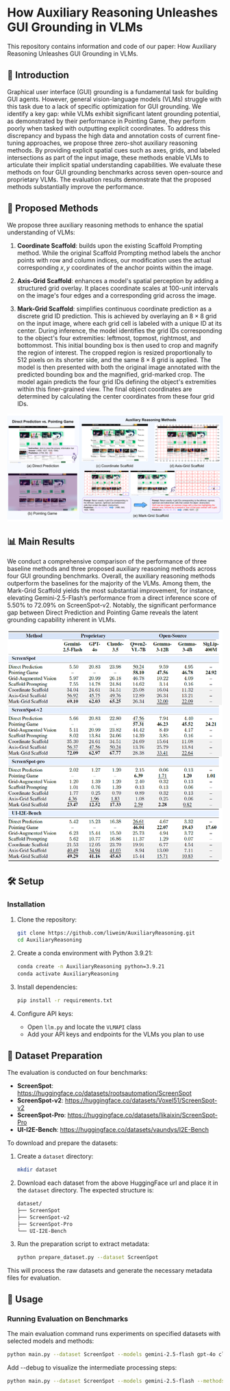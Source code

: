 # How Auxiliary Reasoning Unleashes GUI Grounding in VLMs

This repository contains information and code of our paper: How Auxiliary Reasoning Unleashes GUI Grounding in VLMs.

## 📖 Introduction

Graphical user interface (GUI) grounding is a fundamental task for building GUI agents. However, general vision-language models (VLMs) struggle with this task due to a lack of specific optimization for GUI grounding. We identify a key gap: while VLMs exhibit significant latent grounding potential, as demonstrated by their performance in Pointing Game, they perform poorly when tasked with outputting explicit coordinates. To address this discrepancy and bypass the high data and annotation costs of current fine-tuning approaches, we propose three zero-shot auxiliary reasoning methods. By providing explicit spatial cues such as axes, grids, and labeled intersections as part of the input image, these methods enable VLMs to articulate their implicit spatial understanding capabilities. We evaluate these methods on four GUI grounding benchmarks across seven open-source
and proprietary VLMs. The evaluation results demonstrate that the proposed methods substantially improve the performance.

## 🚀 Proposed Methods

We propose three auxiliary reasoning methods to enhance the spatial understanding of VLMs:

1.  **Coordinate Scaffold**: builds upon the existing Scaffold Prompting method. While the original Scaffold Prompting method labels the anchor points with row and column indices, our modification uses the actual corresponding $x,y$ coordinates of the anchor points within the image. 

2.  **Axis-Grid Scaffold**: enhances a model's spatial perception by adding a structured grid overlay. It places coordinate scales at 100-unit intervals on the image's four edges and a corresponding grid across the image. 

3.  **Mark-Grid Scaffold**: simplifies continuous coordinate prediction as a discrete grid ID prediction. This is achieved by overlaying an $8\times8$ grid on the input image, where each grid cell is labeled with a unique ID at its center. During inference, the model identifies the grid IDs corresponding to the object's four extremities: leftmost, topmost, rightmost, and bottommost. This initial bounding box is then used to crop and magnify the region of interest. The cropped region is resized proportionally to 512 pixels on its shorter side, and the same $8\times8$ grid is applied. The model is then presented with both the original image annotated with the predicted bounding box and the magnified, grid-marked crop. The model again predicts the four grid IDs defining the object's extremities within this finer-grained view. The final object coordinates are determined by calculating the center coordinates from these four grid IDs.

![method](./misc/method.png)

## 📊 Main Results

We conduct a comprehensive comparison of the performance of three baseline methods and three proposed auxiliary reasoning methods across four GUI grounding benchmarks. Overall, the auxiliary reasoning methods outperform the baselines for the majority of the VLMs. Among them, the Mark-Grid Scaffold yields the most substantial improvement, for instance, elevating Gemini-2.5-Flash’s performance from a direct inference score of 5.50\% to 72.09\% on ScreenSpot-v2. Notably, the significant performance gap between Direct Prediction and Pointing Game reveals the latent grounding capability inherent in VLMs.

![result](./misc/result.png)

## 🛠️ Setup

### Installation

1.  Clone the repository:
    ```bash
    git clone https://github.com/liweim/AuxiliaryReasoning.git
    cd AuxiliaryReasoning
    ```

2.  Create a conda environment with Python 3.9.21:
    ```bash
    conda create -n AuxiliaryReasoning python=3.9.21
    conda activate AuxiliaryReasoning
    ```

3.  Install dependencies:
    ```bash
    pip install -r requirements.txt
    ```

4.  Configure API keys:
    - Open `llm.py` and locate the `VLMAPI` class
    - Add your API keys and endpoints for the VLMs you plan to use

## 📁 Dataset Preparation

The evaluation is conducted on four benchmarks:
- **ScreenSpot**: https://huggingface.co/datasets/rootsautomation/ScreenSpot
- **ScreenSpot-v2**: https://huggingface.co/datasets/Voxel51/ScreenSpot-v2
- **ScreenSpot-Pro**: https://huggingface.co/datasets/likaixin/ScreenSpot-Pro
- **UI-I2E-Bench**: https://huggingface.co/datasets/vaundys/I2E-Bench

To download and prepare the datasets:

1.  Create a `dataset` directory:
    ```bash
    mkdir dataset
    ```

2.  Download each dataset from the above HuggingFace url and place it in the `dataset` directory. The expected structure is:
    ```
    dataset/
    ├── ScreenSpot
    ├── ScreenSpot-v2
    ├── ScreenSpot-Pro
    └── UI-I2E-Bench
    ```

3.  Run the preparation script to extract metadata:
    ```bash
    python prepare_dataset.py --dataset ScreenSpot
    ```

This will process the raw datasets and generate the necessary metadata files for evaluation.

## 🚀 Usage

### Running Evaluation on Benchmarks

The main evaluation command runs experiments on specified datasets with selected models and methods:

```bash
python main.py --dataset ScreenSpot --models gemini-2.5-flash gpt-4o claude-3.5 --methods "Direct Prediction" "Grid-Augmented Vision" "Scaffold Prompting" "Coordinate Scaffold" "Axis-Grid Scaffold" "Mark-Grid Scaffold"
```

Add --debug to visualize the intermediate processing steps:
```bash
python main.py --dataset ScreenSpot --models gemini-2.5-flash --methods "Direct Prediction" --debug
```